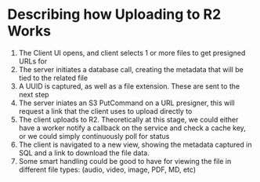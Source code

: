 # Describing how Uploading to R2 Works

1. The Client UI opens, and client selects 1 or more files to get presigned URLs for
2. The server initiates a database call, creating the metadata that will be tied to the related file
3. A UUID is captured, as well as a file extension. These are sent to the next step
4. The server iniates an S3 PutCommand on a URL presigner, this will request a link that the client uses to upload directly to
5. The client uploads to R2. Theoretically at this stage, we could either have a worker notify a callback on the service and check a cache key, or we could simply continuously poll for status
6. The client is navigated to a new view, showing the metadata captured in SQL and a link to download the file data.
7. Some smart handling could be good to have for viewing the file in different file types: (audio, video, image, PDF, MD, etc)
